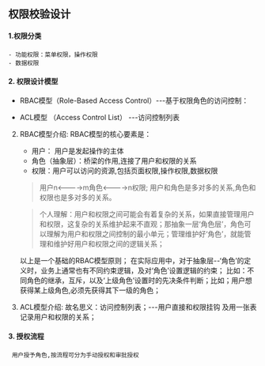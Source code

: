 ## 权限校验设计

#### 1.权限分类

    - 功能权限：菜单权限，操作权限
    - 数据权限

#### 2. 权限设计模型

- RBAC模型（Role-Based Access Control）---基于权限角色的访问控制：

- ACL模型 （Access Control List） ---访问控制列表

2. RBAC模型介绍:
    RBAC模型的核心要素是：
    - 用户： 用户是发起操作的主体
    - 角色（抽象层）：桥梁的作用,连接了用户和权限的关系
    - 权限：用户可以访问的资源,包括页面权限,操作权限,数据权限

    > 用户n<---->m角色<---->n权限;
    > 用户和角色是多对多的关系,角色和权限也是多对多的关系。

    >个人理解：用户和权限之间可能会有着复杂的关系，如果直接管理用户和权限，这复杂的关系维护起来不直观；那抽象一层‘角色层’，角色可以理解为用户和权限之间控制的最小单元；管理维护好‘角色’，就能管理和维护好用户和权限之间的逻辑关系；

    以上是一个基础的RBAC模型原则；
    在实际应用中，对于抽象层--‘角色’的定义时，业务上通常也有不同约束逻辑，及对‘角色’设置逻辑的约束；
    比如：不同角色的继承，互斥，以及‘上级角色’设置时的先决条件判断；比如；用户想获得某上级角色,必须先获得其下一级的角色；

3. ACL模型介绍:
    故名思义：访问控制列表；---用户直接和权限挂钩
    及用一张表记录用户和权限的关系；

#### 3. 授权流程

     用户授予角色,按流程可分为手动授权和审批授权
